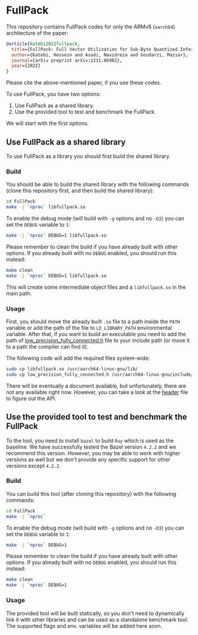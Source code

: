 # FullPack

This repository contains FullPack codes for only the ARMv8 (`aarch64`) architecture of the paper:

```bibtex
@article{katebi2022fullpack,
  title={FullPack: Full Vector Utilization for Sub-Byte Quantized Inference on General Purpose CPUs},
  author={Katebi, Hossein and Asadi, Navidreza and Goudarzi, Maziar},
  journal={arXiv preprint arXiv:2211.06982},
  year={2022}
}
```
Please cite the above-mentioned paper, if you use these codes.

To use FullPack, you have two options:

1. Use FullPack as a shared library.
1. Use the provided tool to test and benchmark the FullPack.

We will start with the first options.

## Use FullPack as a shared library
To use FullPack as a library you should first build the shared library.

### Build

You should be able to build the shared library with the following commands (clone this repository first, and then build the shared library):
```bash
cd FullPack
make -j `nproc` libfullpack.so
```
To enable the debug mode (will build with `-g` options and no `-O3`) you can set the `DEBUG` variable to `1`:
```bash
make -j `nproc` DEBUG=1 libfullpack.so
```
Please remember to clean the build if you have already built with other options. If you already built with no `DEBUG` enabled, you should run this instead:
```bash
make clean
make -j `nproc` DEBUG=1 libfullpack.so
```

This will create some intermediate object files and a `libfullpack.so` in the main path.

### Usage
First, you should move the already built `.so` file to a path inside the `PATH` variable or add the path of the file to `LD_LIBRARY_PATH` environmental variable.
After that, if you want to build an executable you need to add the path of [low_precision_fully_connected.h](low_precision_fully_connected.h) file to your include path (or move it to a path the compiler can find it).

The following code will add the required files system-wide:
```bash
sudo cp libfullpack.so /usr/aarch64-linux-gnu/lib/
sudo cp low_precision_fully_connected.h /usr/aarch64-linux-gnu/include/
```

There will be eventually a document available, but unfortunately, there are not any available right now.
However, you can take a look at the [header](low_precision_fully_connected.h) file to figure out the API.

## Use the provided tool to test and benchmark the FullPack

To the tool, you need to install `bazel` to build `Ruy` which is used as the baseline.
We have successfully tested the Bazel version `4.2.2` and we recommend this version.
However, you may be able to work with higher versions as well but we don't provide any specific support for other versions except `4.2.2`.

### Build
You can build this tool (after cloning this repository) with the following commands:
```bash
cd FullPack
make -j `nproc`
```
To enable the debug mode (will build with `-g` options and no `-O3`) you can set the `DEBUG` variable to `1`:
```bash
make -j `nproc` DEBUG=1
```
Please remember to clean the build if you have already built with other options. If you already built with no `DEBUG` enabled, you should run this instead:
```bash
make clean
make -j `nproc` DEBUG=1
```

### Usage

The provided tool will be built statically, so you don't need to dynamically link it with other libraries and can be used as a standalone benchmark tool.
The supported flags and env. variables will be added here soon.